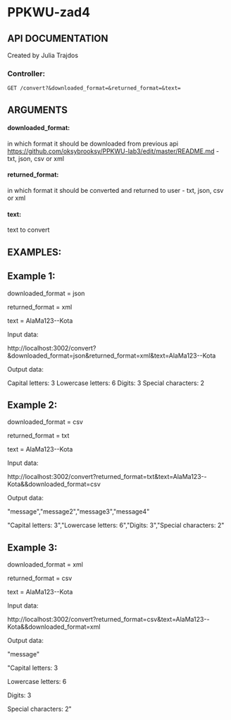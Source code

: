# PPKWU-zad4 
## API DOCUMENTATION
Created by Julia Trajdos

### Controller: 
`GET /convert?&downloaded_format=&returned_format=&text=` 


## ARGUMENTS
#### downloaded_format: 
in which format it should be downloaded from previous api https://github.com/oksybrooksy/PPKWU-lab3/edit/master/README.md - txt, json, csv or xml

#### returned_format: 
in which format it should be converted and returned to user - txt, json, csv or xml

#### text: 
text to convert

## EXAMPLES: 

## Example 1: 
downloaded_format = json 

returned_format = xml

text = AlaMa123--Kota

Input data: 

http://localhost:3002/convert?&downloaded_format=json&returned_format=xml&text=AlaMa123--Kota

Output data: 

Capital letters: 3 Lowercase letters: 6 Digits: 3 Special characters: 2

## Example 2:
downloaded_format = csv 

returned_format = txt

text = AlaMa123--Kota

Input data: 

http://localhost:3002/convert?returned_format=txt&text=AlaMa123--Kota&&downloaded_format=csv

Output data: 

"message","message2","message3","message4"

"Capital letters: 3","Lowercase letters: 6","Digits: 3","Special characters: 2"


## Example 3:
downloaded_format = xml 

returned_format = csv

text = AlaMa123--Kota

Input data: 

http://localhost:3002/convert?returned_format=csv&text=AlaMa123--Kota&&downloaded_format=xml

Output data: 

"message"

"Capital letters: 3

Lowercase letters: 6

Digits: 3

Special characters: 2"
